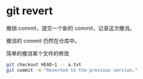# git revert

撤销 commit，提交一个新的 commit，记录这次撤消。

撤消的 commit 仍然在仓库中。

简单的撤消某个文件的修改

```sh
git checkout HEAD~1 -- a.txt
git commit -m "Reverted to the previous version."
```
